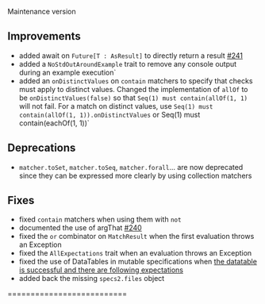 Maintenance version

## Improvements

 * added await on `Future[T : AsResult]` to directly return a result [#241](http://github.com/etorreborre/specs2/issues/241)
 * added a `NoStdOutAroundExample` trait to remove any console output during an example execution`
 * added an `onDistinctValues` on `contain` matchers to specify that checks must apply to distinct values. Changed the implementation of `allOf` to be `onDistinctValues(false)` so that `Seq(1) must contain(allOf(1, 1)` will not fail. For a match on distinct values, use `Seq(1) must contain(allOf(1, 1)).onDistinctValues` or Seq(1) must contain(eachOf(1, 1))`

## Deprecations

 * `matcher.toSet`, `matcher.toSeq`, `matcher.forall`... are now deprecated since they can be expressed more clearly by using collection matchers

## Fixes

 * fixed `contain` matchers when using them with `not`
 * documented the use of argThat [#240](http://github.com/etorreborre/specs2/issues/240)
 * fixed the `or` combinator on `MatchResult` when the first evaluation throws an Exception
 * fixed the `AllExpectations` trait when an evaluation throws an Exception
 * fixed the use of DataTables in mutable specifications when [the datatable is successful and there are following expectations](http://bit.ly/1kqbVj9)
 * added back the missing `specs2.files` object

 ==========================

